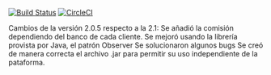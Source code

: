 [![Build Status](https://travis-ci.org/GabrielEValenzuela/AutmatedTellerMachineProject.svg?branch=master)](https://travis-ci.org/GabrielEValenzuela/AutmatedTellerMachineProject)
[![CircleCI](https://circleci.com/gh/GabrielEValenzuela/AutmatedTellerMachineProject/tree/master.svg?style=svg)](https://circleci.com/gh/GabrielEValenzuela/AutmatedTellerMachineProject/tree/master)

Cambios de la versión 2.0.5 respecto a la 2.1:
Se añadió la comisión dependiendo del banco de cada cliente.
Se mejoró usando la librería provista por Java, el patrón Observer
Se solucionaron algunos bugs
Se creó de manera correcta el archivo .jar para permitir su uso independiente de la pataforma.
